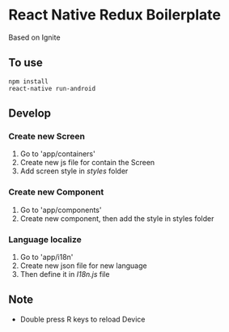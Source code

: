 # React Native Redux Boilerplate
Based on Ignite

## To use

```
npm install
react-native run-android
```

## Develop

### Create new Screen
1. Go to 'app/containers'
2. Create new js file for contain the Screen
3. Add screen style in *styles* folder

### Create new Component
1. Go to 'app/components'
2. Create new component, then add the style in styles folder

### Language localize
1. Go to 'app/i18n'
2. Create new json file for new language
3. Then define it in *I18n.js* file

## Note

* Double press R keys to reload Device